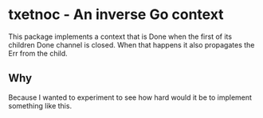 # txetnoc - An inverse Go context
This package implements a context that is Done when the first of its
children Done channel is closed. When that happens it also propagates
the Err from the child.

## Why
Because I wanted to experiment to see how hard would it be to
implement something like this.
